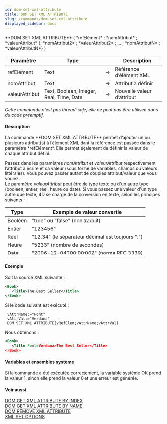 ```yaml
---
id: dom-set-xml-attribute
title: DOM SET XML ATTRIBUTE
slug: /commands/dom-set-xml-attribute
displayed_sidebar: docs
---
```


<!--REF #_command_.DOM SET XML ATTRIBUTE.Syntax-->**DOM SET XML ATTRIBUTE** ( *refElément* ; *nomAttribut* ; *valeurAttribut* {; *nomAttribut2* ; *valeurAttribut2* ; ... ; *nomAttributN* ; *valeurAttributN*} )<!-- END REF-->
<!--REF #_command_.DOM SET XML ATTRIBUTE.Params-->
| Paramètre | Type |  | Description |
| --- | --- | --- | --- |
| refElément | Text | &#8594;  | Référence d’élément XML |
| nomAttribut | Text | &#8594;  | Attribut à définir |
| valeurAttribut | Text, Boolean, Integer, Real, Time, Date | &#8594;  | Nouvelle valeur d’attribut |

<!-- END REF-->

*Cette commande n'est pas thread-safe, elle ne peut pas être utilisée dans du code préemptif.*


#### Description 

<!--REF #_command_.DOM SET XML ATTRIBUTE.Summary-->La commande **DOM SET XML ATTRIBUTE** permet d’ajouter un ou plusieurs attribut(s) à l’élément XML dont la référence est passée dans le paramètre *refElément*.<!-- END REF--> Elle permet également de définir la valeur de chaque attribut défini.

Passez dans les paramètres *nomAttribut* et *valeurAttribut* respectivement l’attribut à écrire et sa valeur (sous forme de variables, champs ou valeurs littérales). Vous pouvez passer autant de couples attribut/valeur que vous voulez.   
Le paramètre *valeurAttribut* peut être de type texte ou d'un autre type (booléen, entier, réel, heure ou date). Si vous passez une valeur d'un type autre que texte, 4D se charge de la conversion en texte, selon les principes suivants :

| **Type** | **Exemple de valeur convertie**                  |
| -------- | ------------------------------------------------ |
| Booléen  | "true" ou "false" (non traduit)                  |
| Entier   | "123456"                                         |
| Réel     | "12.34" (le séparateur décimal est toujours ".") |
| Heure    | "5233" (nombre de secondes)                      |
| Date     | "2006-12-04T00:00:00Z" (norme RFC 3339)          |

#### Exemple 

Soit la source XML suivante :

```XML
<Book>
   <Title>The Best Seller</Title>
</Book>
```

Si le code suivant est exécuté :

```4d
 vAttrName:="Font"
 vAttrVal:="Verdana"
 DOM SET XML ATTRIBUTE(vRefElem;vAttrName;vAttrVal)
```

Nous obtenons :

```XML
<Book>
   <Title Font=Verdana>The Best Seller</Title>
</Book>
```

#### Variables et ensembles système 

Si la commande a été exécutée correctement, la variable système OK prend la valeur 1, sinon elle prend la valeur 0 et une erreur est générée.

#### Voir aussi 

[DOM GET XML ATTRIBUTE BY INDEX](dom-get-xml-attribute-by-index.md)  
[DOM GET XML ATTRIBUTE BY NAME](dom-get-xml-attribute-by-name.md)  
[DOM REMOVE XML ATTRIBUTE](dom-remove-xml-attribute.md)  
[XML SET OPTIONS](xml-set-options.md)  
